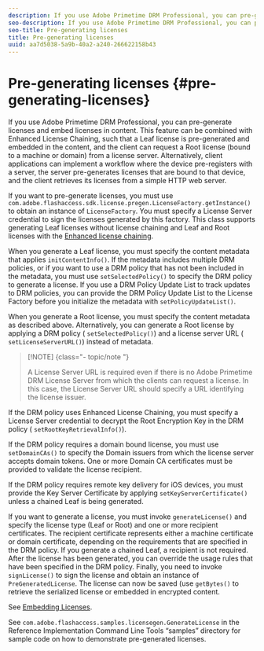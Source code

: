 ```yaml
---
description: If you use Adobe Primetime DRM Professional, you can pre-generate licenses and embed licenses in content. This feature can be combined with Enhanced License Chaining, such that a Leaf license is pre-generated and embedded in the content, and the client can request a Root license (bound to a machine or domain) from a license server. Alternatively, client applications can implement a workflow where the device pre-registers with a server, the server pre-generates licenses that are bound to that device, and the client retrieves its licenses from a simple HTTP web server.
seo-description: If you use Adobe Primetime DRM Professional, you can pre-generate licenses and embed licenses in content. This feature can be combined with Enhanced License Chaining, such that a Leaf license is pre-generated and embedded in the content, and the client can request a Root license (bound to a machine or domain) from a license server. Alternatively, client applications can implement a workflow where the device pre-registers with a server, the server pre-generates licenses that are bound to that device, and the client retrieves its licenses from a simple HTTP web server.
seo-title: Pre-generating licenses
title: Pre-generating licenses
uuid: aa7d5038-5a9b-40a2-a240-266622158b43
---
```


# Pre-generating licenses {#pre-generating-licenses}

If you use Adobe Primetime DRM Professional, you can pre-generate licenses and embed licenses in content. This feature can be combined with Enhanced License Chaining, such that a Leaf license is pre-generated and embedded in the content, and the client can request a Root license (bound to a machine or domain) from a license server. Alternatively, client applications can implement a workflow where the device pre-registers with a server, the server pre-generates licenses that are bound to that device, and the client retrieves its licenses from a simple HTTP web server.

If you want to pre-generate licenses, you must use `com.adobe.flashaccess.sdk.license.pregen.LicenseFactory.getInstance()` to obtain an instance of `LicenseFactory`. You must specify a License Server credential to sign the licenses generated by this factory. This class supports generating Leaf licenses without license chaining and Leaf and Root licenses with the [Enhanced license chaining](../../protecting-content/implementing-the-license-server/license-chaining/gen-enhanced-license-chaining.md).

When you generate a Leaf license, you must specify the content metadata that applies `initContentInfo()`. If the metadata includes multiple DRM policies, or if you want to use a DRM policy that has not been included in the metadata, you must use `setSelectedPolicy()` to specify the DRM policy to generate a license. If you use a DRM Policy Update List to track updates to DRM policies, you can provide the DRM Policy Update List to the License Factory before you initialize the metadata with `setPolicyUpdateList()`.

When you generate a Root license, you must specify the content metadata as described above. Alternatively, you can generate a Root license by applying a DRM policy ( `setSelectedPolicy()`) and a license server URL ( `setLicenseServerURL()`) instead of metadata.

>[!NOTE] {class="- topic/note "}
>
>A License Server URL is required even if there is no Adobe Primetime DRM License Server from which the clients can request a license. In this case, the License Server URL should specify a URL identifying the license issuer.

If the DRM policy uses Enhanced License Chaining, you must specify a License Server credential to decrypt the Root Encryption Key in the DRM policy ( `setRootKeyRetrievalInfo()`).

If the DRM policy requires a domain bound license, you must use `setDomainCAs()` to specify the Domain issuers from which the license server accepts domain tokens. One or more Domain CA certificates must be provided to validate the license recipient.

If the DRM policy requires remote key delivery for iOS devices, you must provide the Key Server Certificate by applying `setKeyServerCertificate()` unless a chained Leaf is being generated.

If you want to generate a license, you must invoke `generateLicense()` and specify the license type (Leaf or Root) and one or more recipient certificates. The recipient certificate represents either a machine certificate or domain certificate, depending on the requirements that are specified in the DRM policy. If you generate a chained Leaf, a recipient is not required. After the license has been generated, you can override the usage rules that have been specified in the DRM policy. Finally, you need to invoke `signLicense()` to sign the license and obtain an instance of `PreGeneratedLicense`. The license can now be saved (use `getBytes()` to retrieve the serialized license or embedded in encrypted content.

See [Embedding Licenses](../../protecting-content/pre-generating-and-embedded-licenses/embedding-licenses.md).

See `com.adobe.flashaccess.samples.licensegen.GenerateLicense` in the Reference Implementation Command Line Tools “samples” directory for sample code on how to demonstrate pre-generated licenses. 
